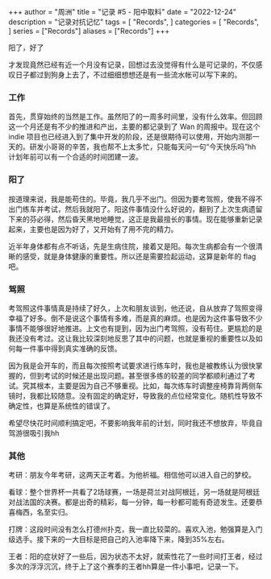 +++
author = "周洲"
title = "记录 #5 - 阳中取料"
date = "2022-12-24"
description = "记录对抗记忆"
tags = [
    "Records",
]
categories = [
    "Records",
]
series = ["Records"]
aliases = ["Records"]
+++

阳了，好了

才发现竟然已经有近一个月没有记录，回想过去没觉得有什么是可记录的，不仅感叹日子都过到狗身上去了，不过细细想想还是有一些流水帐可以写下来的。

### 工作

首先，贯穿始终的当然是工作。虽然阳了的一周多时间里，没有什么效率。但回顾这一个月还是有不少的推进和产出，主要的都记录到了 Wan 的周报中。现在这个 indie 项目也已经进入到了集中开发的阶段，还是很期待可以使用，开始内测那一天的。研发小哥哥的辛苦，我也帮不上太多忙，只能每天问一句“今天快乐吗”hh计划年前可以有一个合适的时间团建一波。

### 阳了

按道理来说，我是能苟住的。毕竟，我几乎不出门。但因为要考驾照，使我不得不出门练车并考试，然后我就阳了。阳这件事情没什么好说的，翻到了上次生病遗留下来的芬必得，然后昏天黑地地睡觉，这正是我最擅长的事情。现在能够重新记录起来，主要也是因为好了，又开始有了用不完的精力。

近半年身体都有点不听话，先是生病住院，接着又是阳。每次生病都会有一个很清晰的感受，就是身体健康的重要性。所以还是需要捡起运动，这算是新年的 flag 吧。

### 驾照

考驾照这件事情真是持续了好久，上次和朋友谈到，他还说，自从放弃了驾照变得幸福了好多。倒不是说这个事情有多难，而是真的麻烦。也是因为这件事导致不少事情不能够很好地推进。上文也有提到，因为出门考驾照，没有苟住。更尴尬的是我还没有考过。这让我比较深刻地反思了其中的问题，也就是重视的重要性以及如何每一件事中得到真实准确的反馈。

因为我是会开车的，而且每次按照考试要求进行练车时，我也是被教练认为很快掌握的，但到考试的时候还是出现问题。甚至很多练的较差的同学都顺利通过了考试。究其根本，主要是因为自己不够重视。比如，每次练车时调整座椅靠背两侧车镜时，我都比较随意。没有固定的确定好，导致我的点位经常变化。随机性导致不确定性，也算是系统性的错误了。

希望尽快花时间顺利搞定吧，不要影响我年前的计划，同时我还不想放弃，毕竟自驾游很吸引我hh

### 其他

考研：朋友今年考研，这两天正考着。为他祈福。相信他可以进入自己的梦校。

看球：整个世界杯一共看了2场球赛，一场是荷兰对战阿根廷，另一场就是阿根廷对战法国的决赛。都是出奇的精彩，每一分钟，每一秒都可能有奇迹发生。还要恭喜梅西，名至实归。

打牌：这段时间没有怎么打德州扑克，我一直比较菜的。喜欢入池，勉强算是入门级选手。接下来的一大目标是把自己的入池率降下来，降到35%左右。

王者：阳的症状好了一些后，因为状态不太好，就索性花了一些时间打王者，经过多次的浮浮沉沉，终于上了这个赛季的王者hh算是一件小事吧，记录一下。

<!-- Cloudflare Web Analytics --><script defer src='https://static.cloudflareinsights.com/beacon.min.js' data-cf-beacon='{"token": "9f9569f9d5e2464e9f1a094c2bb65d66"}'></script><!-- End Cloudflare Web Analytics -->
